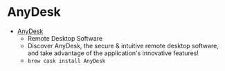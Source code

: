 # AnyDesk
- [AnyDesk](https://anydesk.com/remote-desktop)
  -  Remote Desktop Software
  - Discover AnyDesk, the secure & intuitive remote desktop software, and take advantage of the application's innovative features!
  - `brew cask install AnyDesk`
